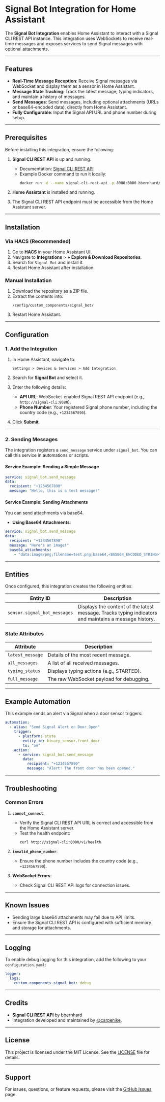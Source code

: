 # Signal Bot Integration for Home Assistant

The **Signal Bot Integration** enables Home Assistant to interact with a Signal CLI REST API instance. This integration uses WebSockets to receive real-time messages and exposes services to send Signal messages with optional attachments.

---

## Features

- **Real-Time Message Reception**: Receive Signal messages via WebSocket and display them as a sensor in Home Assistant.
- **Message State Tracking**: Track the latest message, typing indicators, and maintain a history of messages.
- **Send Messages**: Send messages, including optional attachments (URLs or base64-encoded data), directly from Home Assistant.
- **Fully Configurable**: Input the Signal API URL and phone number during setup.

---

## Prerequisites

Before installing this integration, ensure the following:

1. **Signal CLI REST API** is up and running.
   - Documentation: [Signal CLI REST API](https://bbernhard.github.io/signal-cli-rest-api/)
   - Example Docker command to run it locally:
     ```bash
     docker run -d --name signal-cli-rest-api -p 8080:8080 bbernhard/signal-cli-rest-api:latest
     ```

2. **Home Assistant** is installed and running.

3. The Signal CLI REST API endpoint must be accessible from the Home Assistant server.

---

## Installation

### Via HACS (Recommended)

1. Go to **HACS** in your Home Assistant UI.
2. Navigate to **Integrations** > **+ Explore & Download Repositories**.
3. Search for `Signal Bot` and install it.
4. Restart Home Assistant after installation.

### Manual Installation

1. Download the repository as a ZIP file.
2. Extract the contents into:
   ```
   /config/custom_components/signal_bot/
   ```
3. Restart Home Assistant.

---

## Configuration

### 1. Add the Integration

1. In Home Assistant, navigate to:
   ```
   Settings > Devices & Services > Add Integration
   ```
2. Search for **Signal Bot** and select it.
3. Enter the following details:
   - **API URL**: WebSocket-enabled Signal REST API endpoint (e.g., `http://signal-cli:8080`).
   - **Phone Number**: Your registered Signal phone number, including the country code (e.g., `+1234567890`).

4. Click **Submit**.

---

### 2. Sending Messages

The integration registers a `send_message` service under `signal_bot`. You can call this service in automations or scripts.

#### **Service Example: Sending a Simple Message**
```yaml
service: signal_bot.send_message
data:
  recipient: "+1234567890"
  message: "Hello, this is a test message!"
```

#### **Service Example: Sending Attachments**
You can send attachments via base64.

- **Using Base64 Attachments**:
```yaml
service: signal_bot.send_message
data:
  recipient: "+1234567890"
  message: "Here's an image!"
  base64_attachments:
    - "data:image/png;filename=test.png;base64,<BASE64_ENCODED_STRING>"
```

---

## Entities

Once configured, this integration creates the following entities:

| **Entity ID**           | **Description**                          |
|-------------------------|------------------------------------------|
| `sensor.signal_bot_messages` | Displays the content of the latest message. Tracks typing indicators and maintains a message history. |

### **State Attributes**

| **Attribute**           | **Description**                          |
|-------------------------|------------------------------------------|
| `latest_message`        | Details of the most recent message.      |
| `all_messages`          | A list of all received messages.         |
| `typing_status`         | Displays typing actions (e.g., STARTED). |
| `full_message`          | The raw WebSocket payload for debugging. |

---

## Example Automation

This example sends an alert via Signal when a door sensor triggers:

```yaml
automation:
  - alias: "Send Signal Alert on Door Open"
    trigger:
      - platform: state
        entity_id: binary_sensor.front_door
        to: "on"
    action:
      - service: signal_bot.send_message
        data:
          recipient: "+1234567890"
          message: "Alert! The front door has been opened."
```

---

## Troubleshooting

### Common Errors

1. **`cannot_connect`**:
   - Verify the Signal CLI REST API URL is correct and accessible from the Home Assistant server.
   - Test the health endpoint:
     ```
     curl http://signal-cli:8080/v1/health
     ```

2. **`invalid_phone_number`**:
   - Ensure the phone number includes the country code (e.g., `+1234567890`).

3. **WebSocket Errors**:
   - Check Signal CLI REST API logs for connection issues.

---

## Known Issues

- Sending large base64 attachments may fail due to API limits.
- Ensure the Signal CLI REST API is configured with sufficient memory and storage for attachments.

---

## Logging

To enable debug logging for this integration, add the following to your `configuration.yaml`:

```yaml
logger:
  logs:
    custom_components.signal_bot: debug
```

---

## Credits

- **Signal CLI REST API** by [bbernhard](https://bbernhard.github.io/signal-cli-rest-api/)
- Integration developed and maintained by [@carpenike](https://github.com/carpenike).

---

## License

This project is licensed under the MIT License. See the [LICENSE](LICENSE) file for details.

---

## Support

For issues, questions, or feature requests, please visit the [GitHub Issues](https://github.com/carpenike/hass-signal-bot/issues) page.

